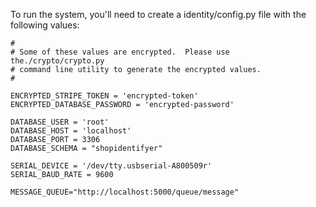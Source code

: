 To run the system, you'll need to create a identity/config.py file with the following values:

    #
    # Some of these values are encrypted.  Please use the./crypto/crypto.py
    # command line utility to generate the encrypted values.
    #

    ENCRYPTED_STRIPE_TOKEN = 'encrypted-token'
    ENCRYPTED_DATABASE_PASSWORD = 'encrypted-password'

    DATABASE_USER = 'root'
    DATABASE_HOST = 'localhost'
    DATABASE_PORT = 3306
    DATABASE_SCHEMA = "shopidentifyer"

    SERIAL_DEVICE = '/dev/tty.usbserial-A800509r'
    SERIAL_BAUD_RATE = 9600

    MESSAGE_QUEUE="http://localhost:5000/queue/message"
